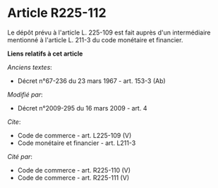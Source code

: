 # Article R225-112

Le dépôt prévu à l'article L. 225-109 est fait auprès d'un intermédiaire mentionné à l'article L. 211-3 du code monétaire et
financier.

**Liens relatifs à cet article**

_Anciens textes_:

  - Décret n°67-236 du 23 mars 1967 - art. 153-3 (Ab)

_Modifié par_:

  - Décret n°2009-295 du 16 mars 2009 - art. 4

_Cite_:

  - Code de commerce - art. L225-109 (V)
  - Code monétaire et financier - art. L211-3

_Cité par_:

  - Code de commerce - art. R225-110 (V)
  - Code de commerce - art. R225-111 (V)
